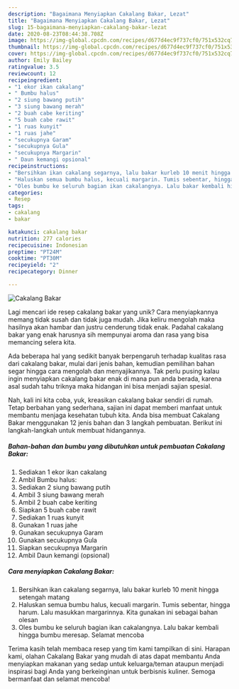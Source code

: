 ```yaml
---
description: "Bagaimana Menyiapkan Cakalang Bakar, Lezat"
title: "Bagaimana Menyiapkan Cakalang Bakar, Lezat"
slug: 15-bagaimana-menyiapkan-cakalang-bakar-lezat
date: 2020-08-23T08:44:38.708Z
image: https://img-global.cpcdn.com/recipes/d677d4ec9f737cf0/751x532cq70/cakalang-bakar-foto-resep-utama.jpg
thumbnail: https://img-global.cpcdn.com/recipes/d677d4ec9f737cf0/751x532cq70/cakalang-bakar-foto-resep-utama.jpg
cover: https://img-global.cpcdn.com/recipes/d677d4ec9f737cf0/751x532cq70/cakalang-bakar-foto-resep-utama.jpg
author: Emily Bailey
ratingvalue: 3.5
reviewcount: 12
recipeingredient:
- "1 ekor ikan cakalang"
- " Bumbu halus"
- "2 siung bawang putih"
- "3 siung bawang merah"
- "2 buah cabe keriting"
- "5 buah cabe rawit"
- "1 ruas kunyit"
- "1 ruas jahe"
- "secukupnya Garam"
- "secukupnya Gula"
- "secukupnya Margarin"
- " Daun kemangi opsional"
recipeinstructions:
- "Bersihkan ikan cakalang segarnya, lalu bakar kurleb 10 menit hingga setengah matang"
- "Haluskan semua bumbu halus, kecuali margarin. Tumis sebentar, hingga harum. Lalu masukkan margarinnya. Kita gunakan ini sebagai bahan olesan"
- "Oles bumbu ke seluruh bagian ikan cakalangnya. Lalu bakar kembali hingga bumbu meresap. Selamat mencoba"
categories:
- Resep
tags:
- cakalang
- bakar

katakunci: cakalang bakar 
nutrition: 277 calories
recipecuisine: Indonesian
preptime: "PT24M"
cooktime: "PT30M"
recipeyield: "2"
recipecategory: Dinner

---
```



![Cakalang Bakar](https://img-global.cpcdn.com/recipes/d677d4ec9f737cf0/751x532cq70/cakalang-bakar-foto-resep-utama.jpg)

Lagi mencari ide resep cakalang bakar yang unik? Cara menyiapkannya memang tidak susah dan tidak juga mudah. Jika keliru mengolah maka hasilnya akan hambar dan justru cenderung tidak enak. Padahal cakalang bakar yang enak harusnya sih mempunyai aroma dan rasa yang bisa memancing selera kita.



Ada beberapa hal yang sedikit banyak berpengaruh terhadap kualitas rasa dari cakalang bakar, mulai dari jenis bahan, kemudian pemilihan bahan segar hingga cara mengolah dan menyajikannya. Tak perlu pusing kalau ingin menyiapkan cakalang bakar enak di mana pun anda berada, karena asal sudah tahu triknya maka hidangan ini bisa menjadi sajian spesial.


Nah, kali ini kita coba, yuk, kreasikan cakalang bakar sendiri di rumah. Tetap berbahan yang sederhana, sajian ini dapat memberi manfaat untuk membantu menjaga kesehatan tubuh kita. Anda bisa membuat Cakalang Bakar menggunakan 12 jenis bahan dan 3 langkah pembuatan. Berikut ini langkah-langkah untuk membuat hidangannya.

<!--inarticleads1-->

##### Bahan-bahan dan bumbu yang dibutuhkan untuk pembuatan Cakalang Bakar:

1. Sediakan 1 ekor ikan cakalang
1. Ambil  Bumbu halus:
1. Sediakan 2 siung bawang putih
1. Ambil 3 siung bawang merah
1. Ambil 2 buah cabe keriting
1. Siapkan 5 buah cabe rawit
1. Sediakan 1 ruas kunyit
1. Gunakan 1 ruas jahe
1. Gunakan secukupnya Garam
1. Gunakan secukupnya Gula
1. Siapkan secukupnya Margarin
1. Ambil  Daun kemangi (opsional)




<!--inarticleads2-->

##### Cara menyiapkan Cakalang Bakar:

1. Bersihkan ikan cakalang segarnya, lalu bakar kurleb 10 menit hingga setengah matang
1. Haluskan semua bumbu halus, kecuali margarin. Tumis sebentar, hingga harum. Lalu masukkan margarinnya. Kita gunakan ini sebagai bahan olesan
1. Oles bumbu ke seluruh bagian ikan cakalangnya. Lalu bakar kembali hingga bumbu meresap. Selamat mencoba




Terima kasih telah membaca resep yang tim kami tampilkan di sini. Harapan kami, olahan Cakalang Bakar yang mudah di atas dapat membantu Anda menyiapkan makanan yang sedap untuk keluarga/teman ataupun menjadi inspirasi bagi Anda yang berkeinginan untuk berbisnis kuliner. Semoga bermanfaat dan selamat mencoba!
